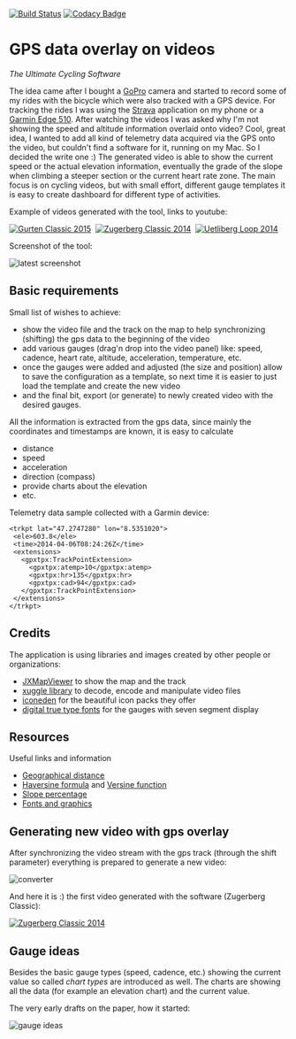 [![Build Status](https://travis-ci.org/peregin/gps-overlay-on-video.svg?branch=master)](https://travis-ci.org/peregin/gps-overlay-on-video)
[![Codacy Badge](https://api.codacy.com/project/badge/grade/8951fae912144fc587db33b27e8fb1d7)](https://www.codacy.com/app/peregin/gps-overlay-on-video)

GPS data overlay on videos
==========================
_The Ultimate Cycling Software_

The idea came after I bought a [GoPro](http://gopro.com/cameras/hd-hero3-silver-edition) camera and started to record
some of my rides with the bicycle which were also tracked with a GPS device.
For tracking the rides I was using the [Strava](http://www.strava.com) application on my phone
or a [Garmin Edge 510](http://www.dcrainmaker.com/2013/01/garmin-edge-510-in-depth-review.html).
After watching the videos I was asked why I'm not showing the speed and altitude information overlaid onto video?
Cool, great idea, I wanted to add all kind of telemetry data acquired via the GPS onto the video, but couldn't find a
software for it, running on my Mac. So I decided the write one :)
The generated video is able to show the current speed or the actual elevation information, eventually the grade of the slope when climbing 
a steeper section or the current heart rate zone. 
The main focus is on cycling videos, but with small effort, different gauge templates it is easy to create dashboard for different type of 
activities.

Example of videos generated with the tool, links to youtube:

[![Gurten Classic 2015](http://img.youtube.com/vi/tVCgP3Xh250/1.jpg)](https://www.youtube.com/watch?v=tVCgP3Xh250)
&nbsp;[![Zugerberg Classic 2014](http://img.youtube.com/vi/N74yLpdebJ8/1.jpg)](http://www.youtube.com/watch?v=N74yLpdebJ8)
&nbsp;[![Uetliberg Loop 2014](http://img.youtube.com/vi/0giJlMyX59I/1.jpg)](http://www.youtube.com/watch?v=0giJlMyX59I)

Screenshot of the tool:

![latest screenshot](https://raw.github.com/peregin/gps-overlay-on-video/master/doc/evolution/latest.jpg "latest screenshot")

## Basic requirements
Small list of wishes to achieve:
* show the video file and the track on the map to help synchronizing (shifting) the gps data to the beginning of the video
* add various gauges (drag'n drop into the video panel) like: speed, cadence, heart rate, altitude, acceleration, temperature, etc.
* once the gauges were added and adjusted (the size and position) allow to save the configuration as a template, so next time
it is easier to just load the template and create the new video
* and the final bit, export (or generate) to newly created video with the desired gauges. 

All the information is extracted from the gps data, since mainly the coordinates and timestamps are known, it is easy to calculate
* distance
* speed
* acceleration
* direction (compass)
* provide charts about the elevation
* etc.

Telemetry data sample collected with a Garmin device:
```
<trkpt lat="47.2747280" lon="8.5351020">
 <ele>603.8</ele>
 <time>2014-04-06T08:24:26Z</time>
 <extensions>
   <gpxtpx:TrackPointExtension>
     <gpxtpx:atemp>10</gpxtpx:atemp>
     <gpxtpx:hr>135</gpxtpx:hr>
     <gpxtpx:cad>94</gpxtpx:cad>
   </gpxtpx:TrackPointExtension>
 </extensions>
</trkpt>
```

## Credits
The application is using libraries and images created by other people or organizations:
* [JXMapViewer](http://wiki.openstreetmap.org/wiki/JXMapViewer) to show the map and the track
* [xuggle library](http://www.xuggle.com/) to decode, encode and manipulate video files
* [iconeden](http://www.iconeden.com/icon/category/free) for the beautiful icon packs they offer
* [digital true type fonts](http://www.styleseven.com/) for the gauges with seven segment display

## Resources
Useful links and information
* [Geographical distance](http://en.wikipedia.org/wiki/Geographical_distance)
* [Haversine formula](http://en.wikipedia.org/wiki/Haversine_formula) and [Versine function](http://en.wikipedia.org/wiki/Versine)
* [Slope percentage](http://geology.isu.edu/geostac/Field_Exercise/topomaps/slope_calc.htm)
* [Fonts and graphics](http://www3.ntu.edu.sg/home/ehchua/programming/java/J4b_CustomGraphics.html)

## Generating new video with gps overlay

After synchronizing the video stream with the gps track (through the shift parameter) everything is prepared to generate a new video:

![converter](https://raw.github.com/peregin/gps-overlay-on-video/master/doc/evolution/converter.png "converter dialog")

And here it is :) the first video generated with the software (Zugerberg Classic):

[![Zugerberg Classic 2014](https://raw.github.com/peregin/gps-overlay-on-video/master/doc/evolution/youtube.png)](http://www.youtube.com/watch?v=N74yLpdebJ8)

## Gauge ideas
Besides the basic gauge types (speed, cadence, etc.) showing the current value so called _chart types_ are introduced as well.
The charts are showing all the data (for example an elevation chart) and the current value.

The very early drafts on the paper, how it started:

![gauge ideas](https://raw.github.com/peregin/gps-overlay-on-video/master/doc/gauge-ideas.jpg "gauge ideas")

